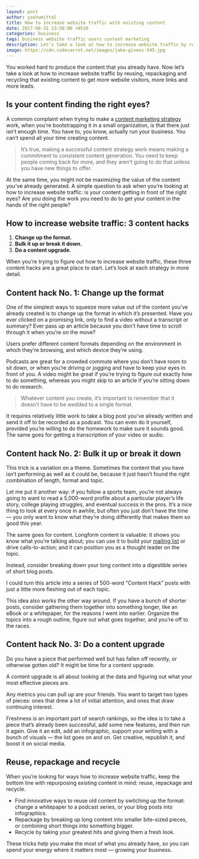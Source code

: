 ```yaml
---
layout: post
author: yashumittal
title: How to increase website traffic with existing content
date: 2017-08-31 23:58:00 +0530
categories: business
tags: business website traffic users content marketing
description: Let’s take a look at how to increase website traffic by reusing, repackaging and recycling existing content to get more website visitors, links and leads.
image: https://cdn.codecarrot.net/images/jake-givens-545.jpg
---
```


You worked hard to produce the content that you already have. Now let’s take a look at how to increase website traffic by reusing, repackaging and recycling that existing content to get more website visitors, more links and more leads.

## Is your content finding the right eyes?

A common complaint when trying to make a [content marketing strategy](/how-to-use-digital-content-marketing-to-grow-awareness-trust-and-sales) work, when you’re bootstrapping it in a small organization, is that there just isn’t enough time. You have to, you know, actually run your business. You can’t spend all your time creating content.

<blockquote>
It’s true, making a successful content strategy work means making a commitment to consistent content generation. You need to keep people coming back for more, and they aren’t going to do that unless you have new things to offer.
</blockquote>

At the same time, you might not be maximizing the value of the content you’ve already generated. A simple question to ask when you’re looking at how to increase website traffic: is your content getting in front of the right eyes? Are you doing the work you need to do to get your content in the hands of the right people?

## How to increase website traffic: 3 content hacks

1. **Change up the format.**
2. **Bulk it up or break it down.**
3. **Do a content upgrade.**

When you’re trying to figure out how to increase website traffic, these three content hacks are a great place to start. Let’s look at each strategy in more detail.

## Content hack No. 1: Change up the format

One of the simplest ways to squeeze more value out of the content you’ve already created is to change up the format in which it’s presented. Have you ever clicked on a promising link, only to find a video without a transcript or summary? Ever pass up an article because you don’t have time to scroll through it when you’re on the move?

<div class="callout">
Users prefer different content formats depending on the environment in which they’re browsing, and which device they’re using.
</div>

Podcasts are great for a crowded commute where you don’t have room to sit down, or when you’re driving or jogging and have to keep your eyes in front of you. A video might be great if you’re trying to figure out exactly how to do something, whereas you might skip to an article if you’re sitting down to do research.

<blockquote>
Whatever content you create, it’s important to remember that it doesn’t have to be wedded to a single format.
</blockquote>

It requires relatively little work to take a blog post you’ve already written and send it off to be recorded as a podcast. You can even do it yourself, provided you’re willing to do the homework to make sure it sounds good. The same goes for getting a transcription of your video or audio.

## Content hack No. 2: Bulk it up or break it down

This trick is a variation on a theme. Sometimes the content that you have isn’t performing as well as it could be, because it just hasn’t found the right combination of length, format and topic.

Let me put it another way: if you follow a sports team, you’re not always going to want to read a 5,000-word profile about a particular player’s life story, college playing struggles, and eventual success in the pros. It’s a nice thing to look at every once in awhile, but often you just don’t have the time — you only want to know what they’re doing differently that makes them so good this year.

The same goes for content. Longform content is valuable: it shows you know what you’re talking about; you can use it to build your [mailing list](/beginners-guide-to-starting-an-email-list) or drive calls-to-action; and it can position you as a thought leader on the topic.

<div class="callout">
Instead, consider breaking down your long content into a digestible series of short blog posts.
</div>

I could turn this article into a series of 500-word “Content Hack” posts with just a little more fleshing out of each topic.

This idea also works the other way around. If you have a bunch of shorter posts, consider gathering them together into something longer, like an eBook or a whitepaper, for the reasons I went into earlier. Organize the topics into a rough outline, figure out what goes together, and you’re off to the races.

## Content hack No. 3: Do a content upgrade

Do you have a piece that performed well but has fallen off recently, or otherwise gotten old? It might be time for a content upgrade.

<div class="callout">
A content upgrade is all about looking at the data and figuring out what your most effective pieces are.
</div>

Any metrics you can pull up are your friends. You want to target two types of pieces: ones that drew a lot of initial attention, and ones that draw continuing interest.

Freshness is an important part of search rankings, so the idea is to take a piece that’s already been successful, add some new features, and then run it again. Give it an edit, add an infographic, support your writing with a bunch of visuals — the list goes on and on. Get creative, republish it, and boost it on social media.

## Reuse, repackage and recycle

When you’re looking for ways how to increase website traffic, keep the bottom line with repurposing existing content in mind: reuse, repackage and recycle.

* Find innovative ways to reuse old content by switching up the format: change a whitepaper to a podcast series, or your blog posts into infographics.
* Repackage by breaking up long content into smaller bite-sized pieces, or combining short things into something bigger.
* Recycle by taking your greatest hits and giving them a fresh look.

These tricks help you make the most of what you already have, so you can spend your energy where it matters most — growing your business.
